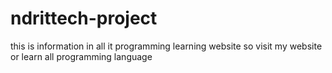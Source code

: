# ndrittech-project
this is information in all it programming learning website so visit my website or learn all programming language
